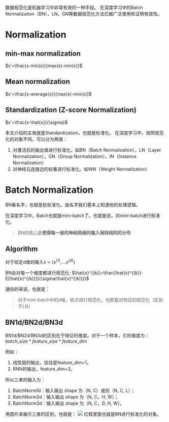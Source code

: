 数据规范化是机器学习中非常有效的一种手段。
在深度学习中的Batch Normalization（BN），LN，GN等数据规范化方法已被广泛使用和证明有效性。

# Normalization
## min-max normalization
$x'=\frac{x-min(x)}{max(x)-min(x)}$

## Mean normalization
$x'=\frac{x-average(x)}{max(x)-min(x)}$

## Standardization (Z-score Normalization)
$x'=\frac{x-\hat{x}}{\sigma}$

本文介绍的主角就是Standardization，也就是标准化。
在深度学习中，按照规范化的对象不同，可以分为两类：
1. 对激活后的输出值进行标准化。如BN（Batch Normalization），LN（Layer Normalization），GN（Group Normalization），IN（Instance Normalization）
2. 对神经元连接边的权重进行标准化。如WN（Weight Normalization）

# Batch Normalization
BN看名字，也就是批标准化。由名字我们基本上知道他的处理逻辑。

在深度学习中，Batch也就是mini-batch了。也就是说，对mini-batch进行标准化。

>BN的核心是**使得每一层的神经网络的输入保持相同的分布**

## Algorithm
对于给定d维的输入$x=(x^{(1)},...x^{(d)})$

BN会对每一个维度都进行规范化:
$\hat{x}^{(k)}=\frac{\hat{x}^{(k)}-E[\hat{x}^{(k)}]}{\sigma(\hat{x}^{(k)})}$

通俗的来说，也就是：
>对于mini-batch中的d维，依次进行规范化，也即是对特征的规范化（区别于LN）

## BN1d/BN2d/BN3d
BN1d/BN2d/BN3d的区别在于特征的维度。对于一个样本，它的维度为：
$batch\_size*feature\_size*feature\_dim$

例如：
1. 线性层的输出，往往是feature_dim=1。
2. RNN的输出，feature_dim=2。

所以三者的输入为：
1. BatchNorm1d：输入输出 shape 为（N, C）或则（N, C, L）；
2. BatchNorm2d：输入输出 shape 为（N, C，H, W）；
3. BatchNorm3d：输入输出 shape 为（N, C，D, H, W）。


用图片来展示三者的区别，也就是：
![](https://pic3.zhimg.com/v2-6d33ebbc287090e4c4e7d15c01aadb6e_b.jpg)
红框里面也就是BN进行标准化的对象。


















